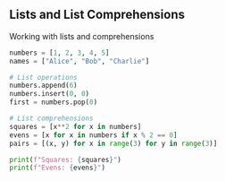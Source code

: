 <!-- METADATA
{
  "title": "Python Lists And List Comprehensions",
  "tags": [
    "python",
    "io",
    "comprehensions"
  ],
  "language": "python"
}
-->

## Lists and List Comprehensions
Working with lists and comprehensions
```python
numbers = [1, 2, 3, 4, 5]
names = ["Alice", "Bob", "Charlie"]

# List operations
numbers.append(6)
numbers.insert(0, 0)
first = numbers.pop(0)

# List comprehensions
squares = [x**2 for x in numbers]
evens = [x for x in numbers if x % 2 == 0]
pairs = [(x, y) for x in range(3) for y in range(3)]

print(f"Squares: {squares}")
print(f"Evens: {evens}")
```